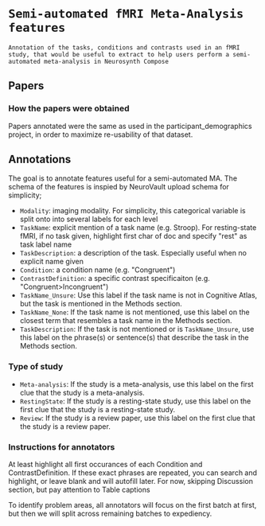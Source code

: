 # `Semi-automated fMRI Meta-Analysis features`

`Annotation of the tasks, conditions and contrasts used in an fMRI study, that would be useful to extract to help users perform a semi-automated meta-analysis in Neurosynth Compose`

## Papers

### How the papers were obtained
Papers annotated were the same as used in the participant_demographics project, in order to maximize re-usability of that dataset.

## Annotations

The goal is to annotate features useful for a semi-automated MA.
The schema of the features is inspied by NeuroVault upload schema for simplicity;

- `Modality`: imaging modality. For simplicity, this categorical variable is split onto into several labels for each level
- `TaskName`: explicit mention of a task name (e.g. Stroop). For resting-state fMRI, if no task given, highlight first char of doc and specify "rest" as task label name
- `TaskDescription`: a description of the task. Especially useful when no explicit name given
- `Condition`: a condition name (e.g. "Congruent")
- `ContrastDefinition`: a specific contrast specificaiton (e.g. "Congruent>Incongruent")
- `TaskName_Unsure`: Use this label if the task name is not in Cognitive Atlas, but the task is mentioned in the Methods section. 
- `TaskName_None`: If the task name is not mentioned, use this label on the closest term that resembles a task name in the Methods section. 
- `TaskDescription`: If the task is not mentioned or is `TaskName_Unsure`, use this label on the phrase(s) or sentence(s) that describe the task in the Methods section. 

### Type of study
- `Meta-analysis`: If the study is a meta-analysis, use this label on the first clue that the study is a meta-analysis.
- `RestingState`: If the study is a  resting-state study, use this label on the first clue that the study is a resting-state study.
- `Review`: If the study is a review paper, use this label on the first clue that the study is a review paper.


### Instructions for annotators
At least highlight all first occurances of each Condition and ContrastDefinition. If these exact phrases are repeated, you can search and highlight, or leave blank and will autofill later.
For now, skipping Discussion section, but pay attention to Table captions

To identify problem areas, all annotators will focus on the first batch at first, but then we will split across remaining batches to expediency. 
